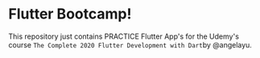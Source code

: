 # Flutter Bootcamp!

This repository just contains PRACTICE Flutter App's for the Udemy's course
`The Complete 2020 Flutter Development with Dart`by @angelayu.


